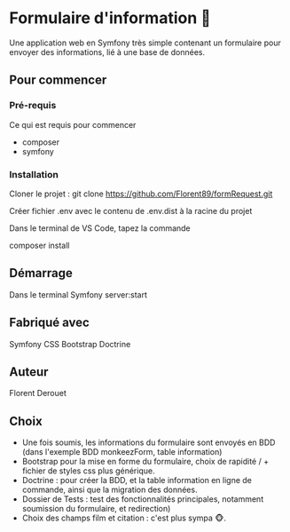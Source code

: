 # Formulaire d'information 🚀

Une application web en Symfony très simple contenant un formulaire pour envoyer des informations, lié à une base de données.

## Pour commencer


### Pré-requis

Ce qui est requis pour commencer 

- composer
- symfony

### Installation
Cloner le projet : git clone https://github.com/Florent89/formRequest.git

Créer fichier .env avec le contenu de .env.dist à la racine du projet

Dans le terminal de VS Code, tapez la commande

composer install

## Démarrage

Dans le terminal
Symfony server:start

## Fabriqué avec

Symfony
CSS
Bootstrap
Doctrine


## Auteur
Florent Derouet

## Choix
- Une fois soumis, les informations du formulaire sont envoyés en BDD (dans l'exemple BDD monkeezForm, table information)
- Bootstrap pour la mise en forme du formulaire, choix de rapidité / + fichier de styles css plus générique.
- Doctrine : pour créer la BDD, et la table information en ligne de commande, ainsi que la migration des données.
- Dossier de Tests : test des fonctionnalités principales, notamment soumission du formulaire, et redirection)
- Choix des champs film et citation : c'est plus sympa 🐵.
